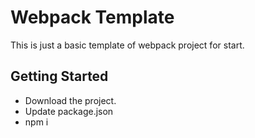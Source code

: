 # Webpack Template

This is just a basic template of webpack project for start.


## Getting Started
* Download the project.
* Update package.json
* npm i
